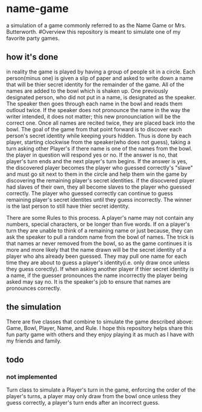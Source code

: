 # name-game
a simulation of a game commonly referred to as the Name Game or Mrs. Butterworth.
#Overview
this repository is meant to simulate one of my favorite party games.
## how it's done
in reality the game is played by having a group of people sit in a circle. Each person(minus one) is given a slip of paper and asked to write down a name that will be thier secret identity for the remainder of the game. All of the names are added to the bowl which is shaken up. One previously designated person, who did not put in a name, is designated as the speaker. The speaker then goes through each name in the bowl and reads them outloud twice. If the speaker does not pronounce the name in the way the writer intended, it does not matter; this new pronounciation will be the correct one. Once all names are recited twice, they are placed back into the bowl. The goal of the game from that point forward is to discover each person's secret identity while keeping yours hidden. Thus is done by each player, starting clockwise from the speaker(who does not guess), taking a turn asking other Player's if there name is one of the names from the bowl. the player in question will respond yes or no. If the answer is no, that player's turn ends and the next player's turn begins. If the answer is yes, the discovered player becomes the player who guessed correctly's "slave" and must go sit next to them in the circle and help them win the game by discovering the remaining player's secret identities. if the disocvered player had slaves of their own, they all become slaves to the player who guessed correctly. The player who guessed correctly can continue to guess remaining player's secret identites until they guess incorrectly. The winner is the last person to still have thier secret identity.

There are some Rules to this process. A player's name may not contain any numbers, special characters, or be longer than five words. If on a player's turn they are unable to think of a remaining name or just because, they can ask the speaker to pull a random name from the bowl of names.  The trick is that names ar never removed from the bowl, so as the game continues it is more and more likely that the name drawn will be the secret identity of a player who ahs already been guessed. They may pull one name for each time they are about to guess a player's identity(i.e. only draw once unless they guess corectly). If when asking another player if thier secret identity is a name, if the guesser pronounces the name incorrectly the player being asked may say no. It is the speaker's job to ensure that names are pronounces correctly.

## the simulation
There are five classes that combine to simulate the game described above: Game, Bowl, Player, Name, and Rule. I hope this repository helps share this fun party game with others and they enjoy playing it as much as I have with my friends and family.
## todo
### not implemented
Turn class to simulate a Player's turn in the game, enforcing the order of the player's turns, a player may only draw from the bowl once unless they guess correctly, a player's turn ends after an incorrect guess.
